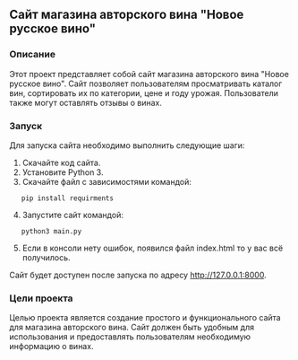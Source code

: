 ## Сайт магазина авторского вина "Новое русское вино"

### **Описание**

Этот проект представляет собой сайт магазина авторского вина "Новое русское вино". Сайт позволяет пользователям просматривать каталог вин, сортировать их по категории, цене и году урожая. Пользователи также могут оставлять отзывы о винах.

### **Запуск**

Для запуска сайта необходимо выполнить следующие шаги:

1. Скачайте код сайта.
2. Установите Python 3.
3. Скачайте файл с зависимостями командой:
```
   pip install requirments
  ```
4. Запустите сайт командой:
```
   python3 main.py
 ```
5. Если в консоли нету ошибок, появился файл index.html то у вас всё получилось.

Сайт будет доступен после запуска по адресу http://127.0.0.1:8000.

### **Цели проекта**

Целью проекта является создание простого и функционального сайта для магазина авторского вина. Сайт должен быть удобным для использования и предоставлять пользователям необходимую информацию о винах.
